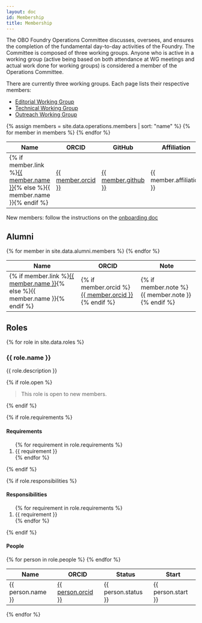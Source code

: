 ```yaml
---
layout: doc
id: Membership
title: Membership
---
```


The OBO Foundry Operations Committee discusses, oversees, and ensures the completion of the fundamental day-to-day activities of the Foundry. The Committee is composed of three working groups. Anyone who is active in a working group (active being based on both attendance at WG meetings and actual work done for working groups) is considered a member of the Operations Committee.

There are currently three working groups. Each page lists their respective members:

- [Editorial Working Group](EditorialWG.html)
- [Technical Working Group](TechnicalWG.html)
- [Outreach Working Group](OutreachWG.html)

<table class="table">
<thead>
<tr>
    <th role="columnheader">Name</th>
    <th role="columnheader">ORCID</th>
    <th role="columnheader">GitHub</th>
    <th role="columnheader">Affiliation</th>
    <th role="columnheader">Country</th>
    <th role="columnheader">Groups</th>
</tr>
</thead>
<tbody>
{% assign members = site.data.operations.members | sort: "name" %}
{% for member in members %}
<tr>
    <td>{% if member.link %}<a href="{{ member.link }}">{{ member.name }}</a>{% else %}{{ member.name }}{% endif %}</td>
    <td><a href="https://orcid.org/{{ member.orcid }}">{{ member.orcid }}</a></td>
    <td><a href="https://github.com/{{ member.github }}">{{ member.github }}</a></td>
    <td>{{ member.affiliation }}</td>
    <td>{{ member.country }} </td>
    <td>{{ member.groups | join: ", " }}</td>
</tr>
{% endfor %}
</tbody>
</table>

New members: follow the instructions on the [onboarding doc](https://docs.google.com/document/d/1MKhNTjZjGx6Ls72dybIV2ajYtbqtwP7O4lwxN2v3RBA/edit#heading=h.10q6n5qc13dp)

## Alumni

<table class="table">
<thead>
<tr>
    <th role="columnheader">Name</th>
    <th role="columnheader">ORCID</th>
    <th role="columnheader">Note</th>
</tr>
</thead>
<tbody>
{% for member in site.data.alumni.members %}
<tr>
    <td>{% if member.link %}<a href="{{ member.link }}">{{ member.name }}</a>{% else %}{{ member.name }}{% endif %}</td>
    <td>{% if member.orcid %}<a href="https://orcid.org/{{ member.orcid }}">{{ member.orcid }}</a>{% endif %}</td>
    <td>{% if member.note %}{{ member.note }}{% endif %}</td>
</tr>
{% endfor %}
</tbody>
</table>

## Roles

{% for role in site.data.roles %}

### {{ role.name }}

{{ role.description }}

{% if role.open %}
<blockquote>This role is open to new members.</blockquote>
{% endif %}

{% if role.requirements %}

#### Requirements

<ol>
{% for requirement in role.requirements %}
    <li>{{ requirement }}</li>
{% endfor %}
</ol>
{% endif %}

{% if role.responsibilities %}

#### Responsibilities

<ol>
{% for requirement in role.requirements %}
    <li>{{ requirement }}</li>
{% endfor %}
</ol>
{% endif %}

#### People

<table class="table">
<thead>
<tr>
<th>Name</th>
<th>ORCID</th>
<th>Status</th>
<th>Start</th>
</tr>
</thead>
<tbody>
{% for person in role.people %}
<tr>
    <td>{{ person.name }}</td>
    <td><a href="https://orcid.org/{{ person.orcid }}">{{ person.orcid }}</a></td>
    <td>{{ person.status }}</td>
    <td>{{ person.start }}</td>
</tr>
{% endfor %}
</tbody>
</table>

{% endfor %}
